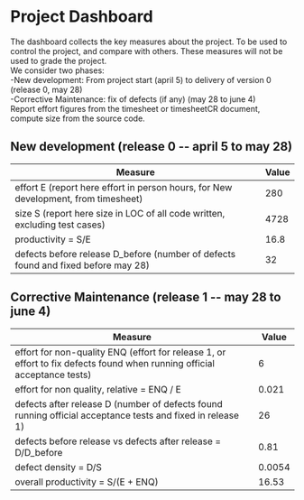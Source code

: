 # Project Dashboard

The dashboard collects the key measures about the project.
To be used to control the project, and compare with others. These measures will not be used to grade the project. <br>
We consider two phases: <br>
-New development: From project start (april 5) to delivery of version 0 (release 0, may 28) <br>
-Corrective Maintenance: fix of defects (if any)  (may 28 to june 4)   <br>
Report effort figures from the timesheet or timesheetCR document, compute size from the source code.

## New development (release 0  -- april 5 to may 28)
| Measure| Value |
|---|---|
|effort E (report here effort in person hours, for New development, from timesheet)  |280|
|size S (report here size in LOC of all code written, excluding test cases)  |4728|
|productivity = S/E |16.8|
|defects before release D_before (number of defects found and fixed before may 28) |32|




## Corrective Maintenance (release 1 -- may 28 to june 4)

| Measure | Value|
|---|---|
| effort for non-quality ENQ (effort for release 1, or effort to fix defects found when running official acceptance tests) |6|
| effort for non quality, relative = ENQ / E |0.021|
|defects after release D (number of defects found running official acceptance tests and  fixed in release 1) |26|
| defects before release vs defects after release = D/D_before |0.81|
|defect density = D/S|0.0054|
|overall productivity = S/(E + ENQ)|16.53|

